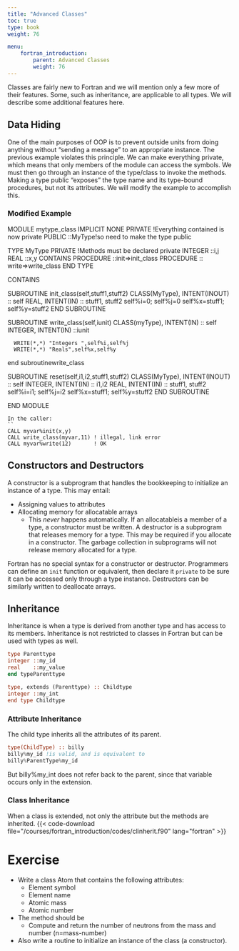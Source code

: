 ```yaml
---
title: "Advanced Classes"
toc: true
type: book
weight: 76

menu:
    fortran_introduction:
        parent: Advanced Classes
        weight: 76
---
```


Classes are fairly new to Fortran and we will mention only a few more of their features.  Some, such as inheritance, are applicable to all types.  We will describe some additional features here.

## Data Hiding

One of the main purposes of OOP is to prevent outside units from doing anything without “sending a message” to an appropriate instance.
The previous example violates this principle.  We can make everything private, which means that only members of the module can access the symbols.  We must then go through an instance of the type/class to invoke the methods.
Making a type public “exposes” the type name and its type-bound procedures, but not its attributes.
We will modify the example to accomplish this.

### Modified Example

MODULE mytype_class
IMPLICIT NONE
   PRIVATE  !Everything contained is now private
   PUBLIC ::MyType!so need to make the type public

   TYPE MyType
      PRIVATE  !Methods must be declared private
      INTEGER   ::i,j
      REAL      ::x,y
      CONTAINS
         PROCEDURE ::init=>init_class
         PROCEDURE :: write=>write_class
   END TYPE

   CONTAINS

   SUBROUTINE init_class(self,stuff1,stuff2)
      CLASS(MyType), INTENT(INOUT) :: self
      REAL,          INTENT(IN)    :: stuff1, stuff2
      self%i=0; self%j=0
      self%x=stuff1; self%y=stuff2
   END SUBROUTINE

   SUBROUTINE write_class(self,iunit)
      CLASS(myType), INTENT(IN) :: self
      INTEGER, INTENT(IN)       ::iunit

      WRITE(*,*) "Integers ",self%i,self%j
      WRITE(*,*) "Reals",self%x,self%y
   end subroutinewrite_class

   SUBROUTINE reset(self,i1,i2,stuff1,stuff2)
      CLASS(MyType), INTENT(INOUT) :: self
      INTEGER,       INTENT(IN)    :: i1,i2
      REAL,          INTENT(IN)    :: stuff1, stuff2
      self%i=i1; self%j=i2
      self%x=stuff1; self%y=stuff2
   END SUBROUTINE

END MODULE
```
In the caller:
``
CALL myvar%init(x,y)
CALL write_class(myvar,11) ! illegal, link error
CALL myvar%write(12)       ! OK
```

## Constructors and Destructors

A constructor is a subprogram that handles the bookkeeping to initialize an instance of a type. This may entail:
  * Assigning values to attributes
  * Allocating memory for allocatable arrays
    * This _never_ happens automatically.  If an allocatableis a member of a type, a constructor must be written.
A destructor is a subprogram that releases memory for a type.  This may be required if you allocate in a constructor.  The garbage collection in subprograms will not release memory allocated for a type.

Fortran has no special syntax for a constructor or destructor.  Programmers can define an `init` function or equivalent, then declare it `private` to be sure it can be accessed only through a type instance.  Destructors can be similarly written to deallocate arrays.

## Inheritance

Inheritance is when a type is derived from another type and has access to its members.  Inheritance is not restricted to classes in Fortran but can be used with types as well.
```fortran
type Parenttype
integer ::my_id
real    ::my_value
end typeParenttype

type, extends (Parenttype) :: Childtype
integer ::my_int
end type Childtype
```

### Attribute Inheritance

The child type inherits all the attributes of its parent.
```fortran
type(ChildType) :: billy
billy%my_id !is valid, and is equivalent to
billy%ParentType%my_id
```
But billy%my_int does not refer back to the parent, since that variable occurs only in the extension.

### Class Inheritance

When a class is extended, not only the attribute but the methods are inherited.
{{< code-download file="/courses/fortran_introduction/codes/clinherit.f90" lang="fortran" >}}

# Exercise

* Write a class Atom that contains the following attributes:
  * Element symbol
  * Element name
  * Atomic mass
  * Atomic number
* The method should be
  * Compute and return the number of neutrons from the mass and number (n=mass-number)
* Also write a routine to initialize an instance of the class (a constructor).


